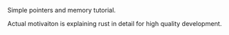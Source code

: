Simple pointers and memory tutorial.

Actual motivaiton is explaining rust in detail for high quality development.